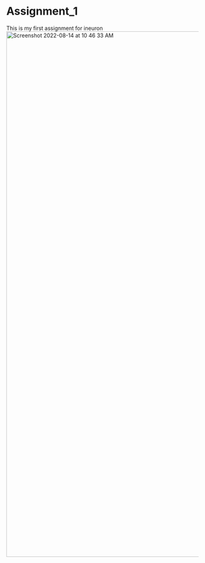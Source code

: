 # Assignment_1
This is my first assignment for ineuron 
<img width="1377" alt="Screenshot 2022-08-14 at 10 46 33 AM" src="https://user-images.githubusercontent.com/84630436/184523577-ad2a49f2-d124-427e-9dff-9cc5a823be5c.png">
